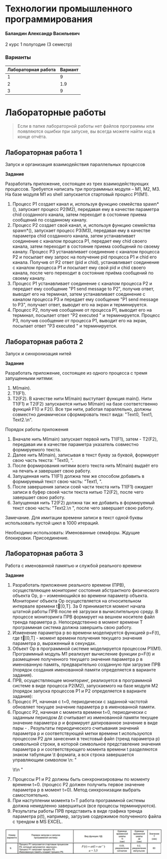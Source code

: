 # Технологии промышленного программирования

#### Баландин Александр Васильевич

2 курс 1 полугодие (3 семестр)

### Варианты

| Лабораторная работа | Вариант |
| :------------------ | :------ |
| 1                   | 9       |
| 2                   | 1.9       |
| 3                   | 9       |

# Лабораторные работы

> Если в папке лабораторной работы нет файлов программы или появляются ошибки при запуске, вы всегда можете найти код в конце отчёта.

## Лабораторная работа 1

Запуск и организация взаимодействия параллельных процессов

**Задание**

Разработать приложение, состоящее из трех взаимодействующих процессов. Требуется написать три программных модуля – М1, М2, М3. На базе модуля М1 из shell запускается стартовый процесс Р1(М1).
1. Процесс Р1 создает канал и, используя функцию семейства spawn*(), запускает процесс Р2(М2), передавая ему в качестве параметра chid созданного канала, затем переходит в состояние приема сообщений по созданному каналу.
2. Процесс Р2 создает свой канал, и, используя функцию семейства spawn*(), запускает процесс Р3(М3), передавая ему в качестве параметра chid созданного канала, затем устанавливает соединение с каналом процесса Р1, передает ему chid своего канала, затем переходит в состояние приема сообщений по своему каналу. Процесс Р3 устанавливает соединение с каналом процесса Р2 и посылает ему запрос на получение pid процесса Р1 и chid его канала. Получив от Р2 ответ (pid и chid), устанавливает соединение с каналом процесса Р1 и посылает ему свой pid и chid своего канала, после чего переходит в состояние приёма сообщений по своему каналу.
3. Процесс Р1 устанавливает соединение с каналом процесса Р2 и передает ему сообщение "Р1 send message to Р2", получив ответ, выводит его на терминал, затем устанавливает соединение с каналом процесса Р3 и передает ему сообщение "Р1 send message to Р3", получает ответ, выводит его на экран и терминируется.
4. Процесс Р2, получив сообщение от процесса Р1, выводит его на терминал, посылает ответ "Р2 executed " и терминируется. Процесс Р3, получив сообщение от процесса Р1, выводит его на экран, посылает ответ "Р3 executed " и терминируется.

## Лабораторная работа 2

Запуск и синхронизация нитей

**Задание**

Разработать приложение, состоящее из одного процесса с тремя запущенными нитями:
1. М(main).
2. Т1(F1).
3. Т2(F2).
В качестве нити М(main) выступает функция main(). Нити Т1(F1) и Т2(F2) запускаются нитью М(main) на базе соответственно функций F1() и F2(). Все три нити, работая параллельно, должны совместно динамически сформировать текст вида: "Text0, Text1, Text2.\n".

Порядок работы приложения
1. Вначале нить М(main) запускает первой нить Т1(F1), затем - Т2(F2), передавая им в качестве параметра указатель совместно формируемого текста.
2. Далее нить М(main), записывая в текст букву за буквой, формирует свою часть текста: "Text0, ".
3. После формирования нитями всего текста нить М(main) выдаёт его на печать и завершает свою работу.
4. Запущенная нить Т1(F1) должна тем же способом добавить в формируемый текст свою часть: "Text1, ".
5. После завершения записи соей части текста нить Т1(F1) ожидает записи в буфер своей части текста нитью Т2(F2), после чего завершает свою работу.
6. Запущенная нить Т2(F2) должна так же добавить в формируемый текст свою часть: "Text2.\n ", после чего завершает свою работу.

Замечание. Для имитации времени записи в текст одной буквы использовать пустой цикл в 1000 итераций.

Необходимо использовать: Именованные семафоры. Ждущие блокировки. Присоединение. 

## Лабораторная работа 3

Работа с именованной памятью и службой реального времени

**Задание**

1. Разработать приложение реального времени (ПРВ), осуществляющее мониторинг состояния абстрактного физического объекта Op, p – изменяющийся во времени параметр объекта. Мониторинг объекта Op осуществляется на относительном интервале времени t[0,Т]. За 0 принимается момент начала штатной работы ПРВ после её загрузки в вычислительную среду. В процессе мониторинга ПРВ формирует на вешнем носителе файл тренда параметра p. Непосредственно в момент времени Т программная система должна завершить свою работу. 
2. Изменение параметра p во времени моделируется функцией p=F(t), где t[0,Т] - момент времени получения текущего значения параметра p, выраженный в секундах. 
3. Объект Op в программной системе моделируется процессом Р1(М1). Программный модуль М1 реализует вычисление функции p=F(t) и размещение полученного текущего значения параметра p в именованную память, предварительно созданную при загрузке ПРВ (порядок создания именованной памяти определяется в варианте задания).
4. ПРВ, осуществляющее мониторинг, реализуется в программной системе в виде процесса Р2(М2), запускаемого на базе модуля М2 (порядок запуска процессов Р1 и Р2 определяется в варианте задания): 
5. Процесс Р1, начиная с t=0, периодически с заданной частотой обновляет текущее значение параметра p в именованной памяти. 
6. Процесс Р2, начиная с момента времени t=0, периодически с заданным периодом Δt считывает из именованной памяти текущее значение параметра p и формирует датированное значение в виде пары - . Результаты периодического считывания значений параметра p и соответствующей метки времени t используются процессом Р2 для занесения в текстовый файл (тренд параметра p) символьной строки, в которой символьное представление значения параметра p и соответствующего момента времени t разделяются знаком табуляции \t формата, а вся строка завершается управляющим символом \n: "<p>\t<t>\n "
7. Процессы Р1 и Р2 должны быть синхронизированы по моменту времени t=0. (процесс Р2 должен получить первое значение параметра p в момент t=0). Метод синхронизации выбрать самостоятельно. 
8. При наступлении момента t=Т работа программной системы должна немедленно завершиться (все процессы терминируются). 
9. Результаты работы ПРВ представить в виде графика тренда параметра p(t), например, загрузив содержимое полученного файла с трендом в MS EXCEL.

 ![Формула](<https://github.com/SSAU-gilera/master-3-TPP/blob/main/src/img-task-3.jpg>)
